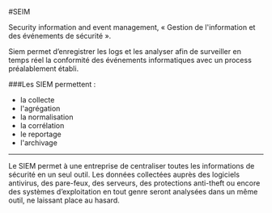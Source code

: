 #SEIM

Security information and event management,
« Gestion de l'information et des événements de sécurité ».

Siem permet d’enregistrer les logs et les analyser afin de surveiller en temps réel la conformité des événements informatiques avec un process préalablement établi.

###Les SIEM permettent :
- la collecte
- l'agrégation
- la normalisation
- la corrélation
- le reportage
- l'archivage

---
Le SIEM permet à une entreprise de centraliser toutes les informations de sécurité en un seul outil. Les données collectées auprès des logiciels antivirus, des pare-feux, des serveurs, des protections anti-theft ou encore des systèmes d’exploitation en tout genre seront analysées dans un même outil, ne laissant place au hasard.


